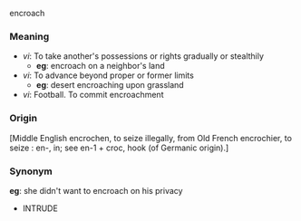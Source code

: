 encroach
### Meaning
+ _vi_: To take another's possessions or rights gradually or stealthily
	+ __eg__: encroach on a neighbor's land
+ _vi_: To advance beyond proper or former limits
	+ __eg__: desert encroaching upon grassland
+ _vi_: Football. To commit encroachment

### Origin

[Middle English encrochen, to seize illegally, from Old French encrochier, to seize : en-, in; see en-1 + croc, hook (of Germanic origin).]

### Synonym

__eg__: she didn't want to encroach on his privacy

+ INTRUDE


